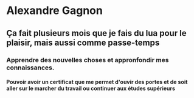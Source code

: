 # Alexandre Gagnon
## Ça fait plusieurs mois que je fais du lua pour le plaisir, mais aussi comme passe-temps
### Apprendre des nouvelles choses et appronfondir mes connaissances.
#### Pouvoir avoir un certificat que me permet d'ouvir des portes et de soit aller sur le marcher du travail ou continuer aux études supérieurs

